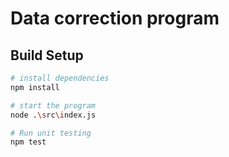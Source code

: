 # Data correction program

## Build Setup

``` bash
# install dependencies
npm install

# start the program
node .\src\index.js

# Run unit testing
npm test

```

